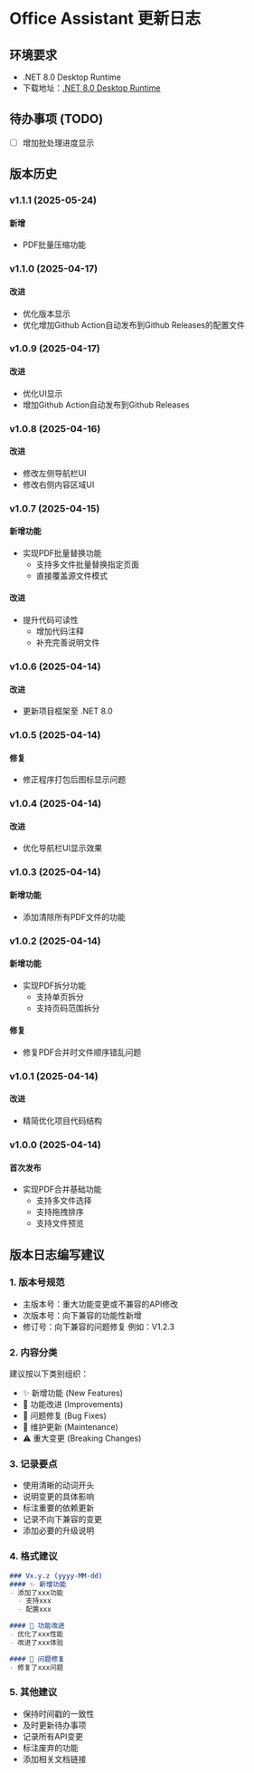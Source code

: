 # Office Assistant 更新日志

## 环境要求
- .NET 8.0 Desktop Runtime
- 下载地址：[.NET 8.0 Desktop Runtime](https://dotnet.microsoft.com/zh-cn/download/dotnet/thank-you/runtime-desktop-8.0.4-windows-x64-installer)

## 待办事项 (TODO)
- [ ] 增加批处理进度显示

## 版本历史
### v1.1.1 (2025-05-24)
#### 新增
- PDF批量压缩功能

### v1.1.0 (2025-04-17)
#### 改进
- 优化版本显示
- 优化增加Github Action自动发布到Github Releases的配置文件
### v1.0.9 (2025-04-17)
#### 改进
- 优化UI显示
- 增加Github Action自动发布到Github Releases
### v1.0.8 (2025-04-16)
#### 改进
- 修改左侧导航栏UI
- 修改右侧内容区域UI

### v1.0.7 (2025-04-15)
#### 新增功能
- 实现PDF批量替换功能
  - 支持多文件批量替换指定页面
  - 直接覆盖源文件模式
#### 改进
- 提升代码可读性
  - 增加代码注释
  - 补充完善说明文件

### v1.0.6 (2025-04-14)
#### 改进
- 更新项目框架至 .NET 8.0

### v1.0.5 (2025-04-14)
#### 修复
- 修正程序打包后图标显示问题

### v1.0.4 (2025-04-14)
#### 改进
- 优化导航栏UI显示效果

### v1.0.3 (2025-04-14)
#### 新增功能
- 添加清除所有PDF文件的功能

### v1.0.2 (2025-04-14)
#### 新增功能
- 实现PDF拆分功能
  - 支持单页拆分
  - 支持页码范围拆分

#### 修复
- 修复PDF合并时文件顺序错乱问题

### v1.0.1 (2025-04-14)
#### 改进
- 精简优化项目代码结构

### v1.0.0 (2025-04-14)
#### 首次发布
- 实现PDF合并基础功能
  - 支持多文件选择
  - 支持拖拽排序
  - 支持文件预览

## 版本日志编写建议

### 1. 版本号规范
- 主版本号：重大功能变更或不兼容的API修改
- 次版本号：向下兼容的功能性新增
- 修订号：向下兼容的问题修复
例如：V1.2.3

### 2. 内容分类
建议按以下类别组织：
- ✨ 新增功能 (New Features)
- 🔄 功能改进 (Improvements)
- 🐛 问题修复 (Bug Fixes)
- 🔧 维护更新 (Maintenance)
- ⚠️ 重大变更 (Breaking Changes)

### 3. 记录要点
- 使用清晰的动词开头
- 说明变更的具体影响
- 标注重要的依赖更新
- 记录不向下兼容的变更
- 添加必要的升级说明

### 4. 格式建议
```markdown
### Vx.y.z (yyyy-MM-dd)
#### ✨ 新增功能
- 添加了xxx功能
  - 支持xxx
  - 配置xxx

#### 🔄 功能改进
- 优化了xxx性能
- 改进了xxx体验

#### 🐛 问题修复
- 修复了xxx问题
```

### 5. 其他建议
- 保持时间戳的一致性
- 及时更新待办事项
- 记录所有API变更
- 标注废弃的功能
- 添加相关文档链接